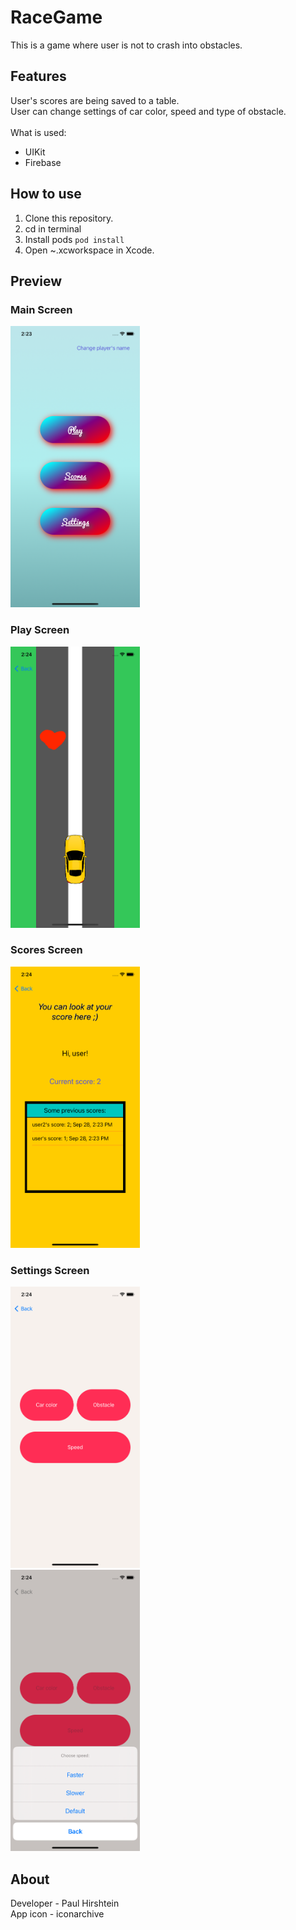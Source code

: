 # RaceGame
This is a game where user is not to crash into obstacles.

## Features
User's scores are being saved to a table.<br>
User can change settings of car color, speed and type of obstacle.<br>
<br>
What is used:
- UIKit
- Firebase

## How to use
1. Clone this repository.
2. cd in terminal
3. Install pods `pod install`
4. Open ~.xcworkspace in Xcode.

## Preview
### Main Screen
<img src="./ScreenShots/main.png" width=207,9 height=450>

### Play Screen
<img src="./ScreenShots/play.png" width=207,9 height=450>

### Scores Screen
<img src="./ScreenShots/scores.png" width=207,9 height=450>

### Settings Screen
<img src="./ScreenShots/settings.png" width=207,9 height=450>
<br>
<img src="./ScreenShots/menu.png" width=207,9 height=450>

## About
Developer - Paul Hirshtein<br>
App icon - iconarchive
